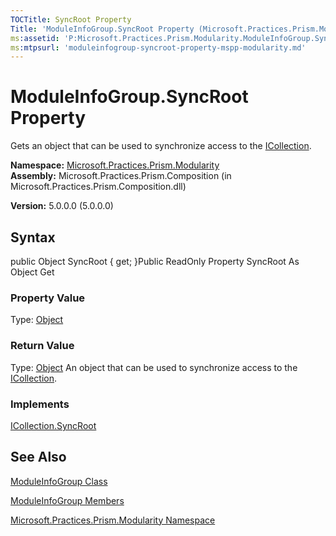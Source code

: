 ```yaml
---
TOCTitle: SyncRoot Property
Title: 'ModuleInfoGroup.SyncRoot Property (Microsoft.Practices.Prism.Modularity)'
ms:assetid: 'P:Microsoft.Practices.Prism.Modularity.ModuleInfoGroup.SyncRoot'
ms:mtpsurl: 'moduleinfogroup-syncroot-property-mspp-modularity.md'
---
```


# ModuleInfoGroup.SyncRoot Property

Gets an object that can be used to synchronize access to the [ICollection](http://msdn.microsoft.com/en-us/library/b1ht6113).

**Namespace:** [Microsoft.Practices.Prism.Modularity](https://msdn.microsoft.com/library/microsoft.practices.prism.modularity)
**Assembly:** Microsoft.Practices.Prism.Composition (in Microsoft.Practices.Prism.Composition.dll)

**Version:** 5.0.0.0 (5.0.0.0)

## Syntax
public Object SyncRoot { get; }Public ReadOnly Property SyncRoot As Object Get
### Property Value

Type: [Object](http://msdn.microsoft.com/en-us/library/e5kfa45b)
### Return Value

Type: [Object](http://msdn.microsoft.com/en-us/library/e5kfa45b)
An object that can be used to synchronize access to the [ICollection](http://msdn.microsoft.com/en-us/library/b1ht6113).
### Implements

[ICollection.SyncRoot](http://msdn.microsoft.com/en-us/library/ccad5w5z)

## See Also
[ModuleInfoGroup Class](https://msdn.microsoft.com/library/microsoft.practices.prism.modularity.moduleinfogroup)

[ModuleInfoGroup Members](https://msdn.microsoft.com/allmembers.t:microsoft.practices.prism.modularity.moduleinfogroup)

[Microsoft.Practices.Prism.Modularity Namespace](https://msdn.microsoft.com/library/microsoft.practices.prism.modularity)
